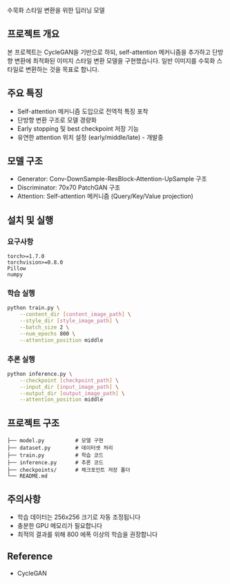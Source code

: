 수묵화 스타일 변환을 위한 딥러닝 모델

## 프로젝트 개요
본 프로젝트는 CycleGAN을 기반으로 하되, self-attention 메커니즘을 추가하고 단방향 변환에 최적화된 이미지 스타일 변환 모델을 구현했습니다. 일반 이미지를 수묵화 스타일로 변환하는 것을 목표로 합니다.

## 주요 특징
- Self-attention 메커니즘 도입으로 전역적 특징 포착
- 단방향 변환 구조로 모델 경량화
- Early stopping 및 best checkpoint 저장 기능
- 유연한 attention 위치 설정 (early/middle/late) - 개발중 

## 모델 구조
- Generator: Conv-DownSample-ResBlock-Attention-UpSample 구조
- Discriminator: 70x70 PatchGAN 구조
- Attention: Self-attention 메커니즘 (Query/Key/Value projection)

## 설치 및 실행

### 요구사항
```
torch>=1.7.0
torchvision>=0.8.0
Pillow
numpy
```

### 학습 실행
```bash
python train.py \
    --content_dir [content_image_path] \
    --style_dir [style_image_path] \
    --batch_size 2 \
    --num_epochs 800 \
    --attention_position middle
```

### 추론 실행
```bash
python inference.py \
    --checkpoint [checkpoint_path] \
    --input_dir [input_image_path] \
    --output_dir [output_image_path] \
    --attention_position middle
```

## 프로젝트 구조
```
├── model.py          # 모델 구현
├── dataset.py        # 데이터셋 처리
├── train.py          # 학습 코드
├── inference.py      # 추론 코드
├── checkpoints/      # 체크포인트 저장 폴더
└── README.md
```

## 주의사항
- 학습 데이터는 256x256 크기로 자동 조정됩니다
- 충분한 GPU 메모리가 필요합니다
- 최적의 결과를 위해 800 에폭 이상의 학습을 권장합니다

## Reference
- CycleGAN
